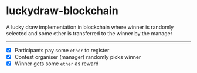 # luckydraw-blockchain
A lucky draw implementation in blockchain where winner is randomly selected and some ether is transferred to the winner by the manager

___
- [x] Participants pay some `ether` to register
- [x] Contest organiser (manager) randomly picks winner
- [x] Winner gets some `ether` as reward
